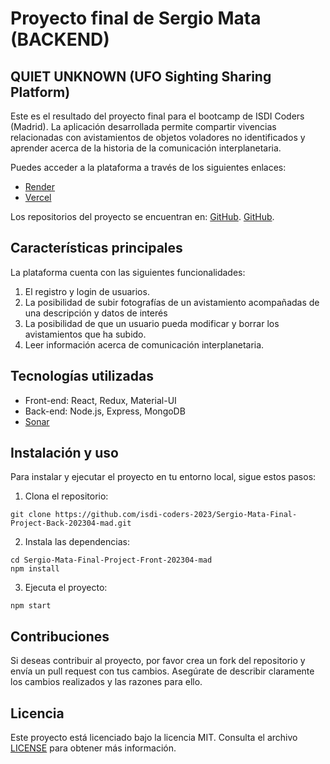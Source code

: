 # Proyecto final de Sergio Mata (BACKEND)

## QUIET UNKNOWN (UFO Sighting Sharing Platform)

Este es el resultado del proyecto final para el bootcamp de ISDI Coders (Madrid). La aplicación desarrollada permite compartir vivencias relacionadas con avistamientos de objetos voladores no identificados y aprender acerca de la historia de la comunicación interplanetaria.

Puedes acceder a la plataforma a través de los siguientes enlaces:

- [Render](https://quiet-unknown.onrender.com/)
- [Vercel](https://sergio-mata-final-project-front-202304-mad.vercel.app/)

Los repositorios del proyecto se encuentran en:
[GitHub](https://github.com/isdi-coders-2023/Sergio-Mata-Final-Project-Back-202304-mad/).
[GitHub](https://github.com/isdi-coders-2023/Sergio-Mata-Final-Project-Front-202304-mad/).

## Características principales

La plataforma cuenta con las siguientes funcionalidades:

1. El registro y login de usuarios.
2. La posibilidad de subir fotografías de un avistamiento acompañadas de una descripción y datos de interés
3. La posibilidad de que un usuario pueda modificar y borrar los avistamientos que ha subido.
4. Leer información acerca de comunicación interplanetaria.

## Tecnologías utilizadas

- Front-end: React, Redux, Material-UI
- Back-end: Node.js, Express, MongoDB
- [Sonar](https://sonarcloud.io/project/configuration?id=isdi-coders-2023_Sergio-Mata-Final-Project-Back-202304-mad)

## Instalación y uso

Para instalar y ejecutar el proyecto en tu entorno local, sigue estos pasos:

1. Clona el repositorio:

```
git clone https://github.com/isdi-coders-2023/Sergio-Mata-Final-Project-Back-202304-mad.git
```

2. Instala las dependencias:

```
cd Sergio-Mata-Final-Project-Front-202304-mad
npm install
```

3. Ejecuta el proyecto:

```
npm start
```

## Contribuciones

Si deseas contribuir al proyecto, por favor crea un fork del repositorio y envía un pull request con tus cambios. Asegúrate de describir claramente los cambios realizados y las razones para ello.

## Licencia

Este proyecto está licenciado bajo la licencia MIT. Consulta el archivo [LICENSE](LICENSE) para obtener más información.

